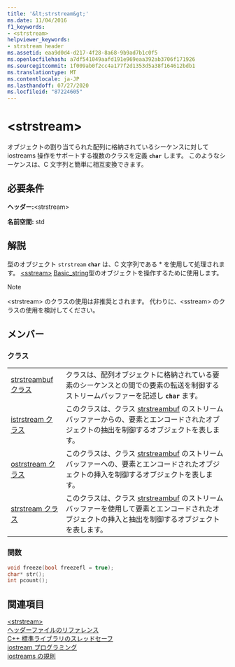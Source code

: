 ```yaml
---
title: '&lt;strstream&gt;'
ms.date: 11/04/2016
f1_keywords:
- <strstream>
helpviewer_keywords:
- strstream header
ms.assetid: eaa9d0d4-d217-4f28-8a68-9b9ad7b1c0f5
ms.openlocfilehash: a7df541049aafd191e969eaa392ab3706f171926
ms.sourcegitcommit: 1f009ab0f2cc4a177f2d1353d5a38f164612bdb1
ms.translationtype: MT
ms.contentlocale: ja-JP
ms.lasthandoff: 07/27/2020
ms.locfileid: "87224605"
---
```

# <a name="ltstrstreamgt"></a>&lt;strstream&gt;

オブジェクトの割り当てられた配列に格納されているシーケンスに対して iostreams 操作をサポートする複数のクラスを定義 **`char`** します。 このようなシーケンスは、C 文字列と簡単に相互変換できます。

## <a name="requirements"></a>必要条件

**ヘッダー:**\<strstream>

**名前空間:** std

## <a name="remarks"></a>解説

型のオブジェクト `strstream` **`char`** は、C 文字列である * を使用して処理されます。 [\<sstream>](../standard-library/sstream.md) [Basic_string](../standard-library/basic-string-class.md)型のオブジェクトを操作するために使用します。

> [!NOTE]
> \<strstream> のクラスの使用は非推奨とされます。 代わりに、\<sstream> のクラスの使用を検討してください。

## <a name="members"></a>メンバー

### <a name="classes"></a>クラス

|||
|-|-|
|[strstreambuf クラス](../standard-library/strstreambuf-class.md)|クラスは、配列オブジェクトに格納されている要素のシーケンスとの間での要素の転送を制御するストリームバッファーを記述し **`char`** ます。|
|[istrstream クラス](../standard-library/istrstream-class.md)|このクラスは、クラス [strstreambuf](../standard-library/strstreambuf-class.md) のストリーム バッファーからの、要素とエンコードされたオブジェクトの抽出を制御するオブジェクトを表します。|
|[ostrstream クラス](../standard-library/ostrstream-class.md)|このクラスは、クラス [strstreambuf](../standard-library/strstreambuf-class.md) のストリーム バッファーへの、要素とエンコードされたオブジェクトの挿入を制御するオブジェクトを表します。|
|[strstream クラス](../standard-library/strstream-class.md)|このクラスは、クラス [strstreambuf](../standard-library/strstreambuf-class.md) のストリーム バッファーを使用して要素とエンコードされたオブジェクトの挿入と抽出を制御するオブジェクトを表します。|

### <a name="functions"></a>関数

```cpp
void freeze(bool freezefl = true);
char* str();
int pcount();
```

## <a name="see-also"></a>関連項目

[\<strstream>](../standard-library/strstream.md)\
[ヘッダーファイルのリファレンス](../standard-library/cpp-standard-library-header-files.md)\
[C++ 標準ライブラリのスレッドセーフ](../standard-library/thread-safety-in-the-cpp-standard-library.md)\
[iostream プログラミング](../standard-library/iostream-programming.md)\
[iostreams の規則](../standard-library/iostreams-conventions.md)
